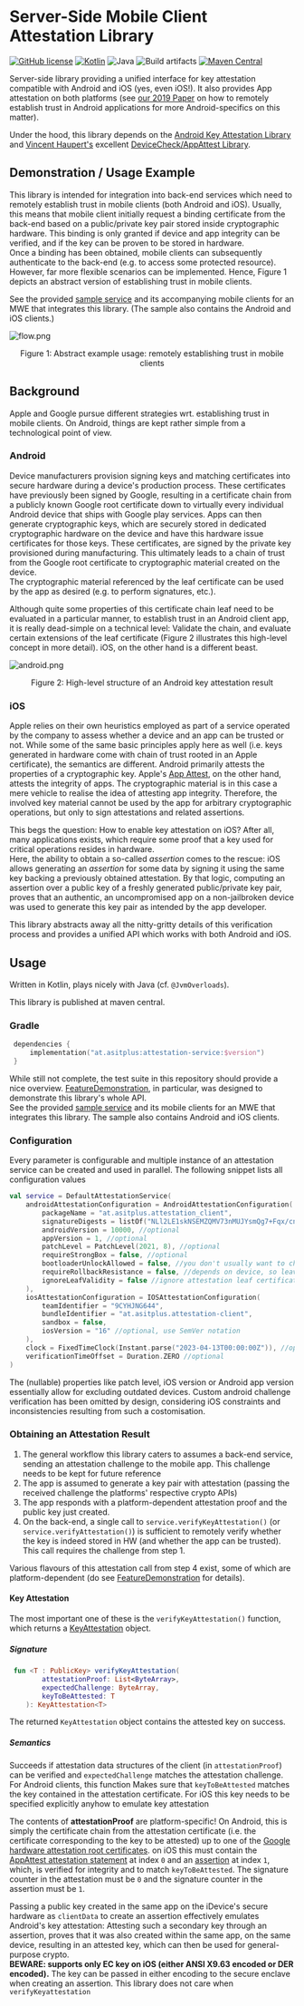 # Server-Side Mobile Client Attestation Library
[![GitHub license](https://img.shields.io/badge/license-Apache%20License%202.0-brightgreen.svg?style=flat)](http://www.apache.org/licenses/LICENSE-2.0) 
[![Kotlin](https://img.shields.io/badge/kotlin-1.8.21-blue.svg?logo=kotlin)](http://kotlinlang.org)
![Java](https://img.shields.io/badge/java-11-blue.svg?logo=OPENJDK)
![Build artifacts](https://github.com/a-sit-plus/attestation-service/actions/workflows/gradle.yml/badge.svg)
[![Maven Central](https://img.shields.io/maven-central/v/at.asitplus/attestation-service)](https://mvnrepository.com/artifact/at.asitplus/attestation-service/)

Server-side library providing a unified interface for key attestation compatible with Android and iOS (yes, even iOS!).
It also provides App attestation on both platforms (see [our 2019 Paper](https://graz.elsevierpure.com/en/publications/fides-unleashing-the-full-potential-of-remote-attestation) 
on how to remotely establish trust in Android applications for more Android-specifics on this matter).

Under the hood, this library depends on the [Android Key Attestation Library](https://github.com/a-sit-plus/android-attestation) and
[Vincent Haupert's](https://github.com/veehaitch)  excellent [DeviceCheck/AppAttest Library](https://github.com/veehaitch/devicecheck-appattest). 

## Demonstration / Usage Example
This library is intended for integration into back-end services which need to remotely establish trust in mobile clients
(both Android and iOS). Usually, this means that mobile client initially request a binding certificate from the back-end
based on a public/private key pair stored inside cryptographic hardware.
This binding is only granted if device and app integrity can be verified, and if the key can be proven to be stored in hardware.
<br>
Once a binding has been obtained, mobile clients can subsequently authenticate to the back-end (e.g. to access some protected
resource). However, far more flexible scenarios can be implemented. Hence, Figure&nbsp;1 depicts an abstract version of
establishing trust in mobile clients.

See the provided [sample service](sample/backend) and its accompanying mobile clients for an MWE that integrates this library.
(The sample also contains the Android and iOS clients.)

![flow.png](flow.png)
<div style="text-align: center;">Figure 1: Abstract example usage: remotely establishing trust in mobile clients</div>

## Background
Apple and Google pursue different strategies wrt. establishing trust in mobile clients.
On Android, things are kept rather simple from a technological point of view.

### Android
Device manufacturers provision signing keys and matching certificates into secure hardware during a device's production process.
These certificates have previously been signed by Google, resulting in a certificate chain from a publicly known Google root certificate
down to virtually every individual Android device that ships with Google play services.
Apps can then generate cryptographic keys, which are securely stored in dedicated cryptographic hardware on the device
and have this hardware issue certificates for those keys.
These certificates, are signed by the private key provisioned during manufacturing.
This ultimately leads to a chain of trust from the Google root certificate to cryptographic material created
on the device.
<br>
The cryptographic material referenced by the leaf certificate can be used by the app as desired (e.g. to perform
signatures, etc.).

Although quite some properties of this certificate chain leaf need to be evaluated in a particular manner, to establish
trust in an Android client app, it is really dead-simple on a technical level: Validate the chain, and evaluate certain
extensions of the leaf certificate (Figure&nbsp;2 illustrates this high-level concept in more detail). 
iOS, on the other hand is a different beast. 

![android.png](android.png)
<div style="text-align: center;">Figure 2: High-level structure of an Android key attestation result</div>

### iOS
Apple relies on their own heuristics employed as part of a service operated by the company to assess whether a device
and an app can be trusted or not.
While some of the same basic principles apply here as well (i.e. keys generated in hardware come with chain of trust rooted in
an Apple certificate), the semantics are different.
Android primarily attests the properties of a cryptographic key.
Apple's [App Attest](https://developer.apple.com/documentation/devicecheck/establishing_your_app_s_integrity), on the
other hand, attests the integrity of apps.
The cryptographic material is in this case a mere vehicle to realise the idea of attesting app integrity.
Therefore, the involved key material cannot be used by the app for arbitrary cryptographic operations, but only to sign
attestations and related assertions.

This begs the question: How to enable key attestation on iOS?
After all, many applications exists, which require some proof that a key used for critical operations resides in hardware.
<br>
Here, the ability to obtain a so-called *assertion* comes to the rescue: iOS allows generating an *assertion* for some
data by signing it using the same key backing a previously obtained attestation.
By that logic, computing an assertion over a public key of a freshly generated public/private key pair, proves that an
authentic, an uncompromised app on a non-jailbroken device was used to generate this key pair as intended by the app developer.

This library abstracts away all the nitty-gritty details of this verification process and provides a unified API
which works with both Android and iOS.

## Usage
Written in Kotlin, plays nicely with Java (cf. `@JvmOverloads`).

This library is published at maven central.
### Gradle

```kotlin
 dependencies {
     implementation("at.asitplus:attestation-service:$version")
 }
```


While still not complete, the test suite in this repository should provide a nice overview. [FeatureDemonstration](src/test/kotlin/FeatureDemonstration.kt),
in particular, was designed to demonstrate this library's whole API.
<br>
See the provided [sample service](sample/backend) and its mobile clients for an MWE that integrates this library.
The sample also contains Android and iOS clients.

### Configuration
Every parameter is configurable and multiple instance of an attestation service can be created and used in parallel.
The following snippet lists all configuration values

```kotlin
val service = DefaultAttestationService(
    androidAttestationConfiguration = AndroidAttestationConfiguration(
        packageName = "at.asitplus.attestation_client",
        signatureDigests = listOf("NLl2LE1skNSEMZQMV73nMUJYsmQg7+Fqx/cnTw0zCtU=".decodeBase64ToArray()),
        androidVersion = 10000, //optional
        appVersion = 1, //optional
        patchLevel = PatchLevel(2021, 8), //optional
        requireStrongBox = false, //optional
        bootloaderUnlockAllowed = false, //you don't usually want to change this
        requireRollbackResistance = false, //depends on device, so leave off
        ignoreLeafValidity = false //ignore attestation leaf certificate validity (looking at you, Samsung!)
    ),
    iosAttestationConfiguration = IOSAttestationConfiguration(
        teamIdentifier = "9CYHJNG644",
        bundleIdentifier = "at.asitplus.attestation-client",
        sandbox = false,
        iosVersion = "16" //optional, use SemVer notation
    ),
    clock = FixedTimeClock(Instant.parse("2023-04-13T00:00:00Z")), //optional
    verificationTimeOffset = Duration.ZERO //optional
)
```

The (nullable) properties like patch level, iOS version or Android app version essentially allow for excluding outdated devices.
Custom android challenge verification has been omitted by design, considering iOS constraints and inconsistencies resulting from such a costomisation.


### Obtaining an Attestation Result
1. The general workflow this library caters to assumes a back-end service, sending an attestation challenge to the mobile app. This challenge needs to be kept for future reference
2. The app is assumed to generate a key pair with attestation (passing the received challenge the platforms' respective crypto APIs)
3. The app responds with a platform-dependent attestation proof and the public key just created.
4. On the back-end, a single call to `service.verifyKeyAttestation()` (or `service.verifyAttestation()`) is sufficient to remotely verify
   whether the key is indeed stored in HW (and whether the app can be trusted). This call requires the challenge from step 1.

Various flavours of this attestation call from step 4 exist, some of which are platform-dependent
(do see [FeatureDemonstration](src/test/kotlin/FeatureDemonstration.kt) for details).

#### Key Attestation 
The most important one of these is the `verifyKeyAttestation()` function, which returns a
[KeyAttestation](src/main/kotlin/AttestationService.kt#L299) object.

##### Signature
```kotlin
 fun <T : PublicKey> verifyKeyAttestation(
        attestationProof: List<ByteArray>,
        expectedChallenge: ByteArray,
        keyToBeAttested: T
    ): KeyAttestation<T>
```
The returned `KeyAttestation` object contains the attested key on success.

##### Semantics

Succeeds if attestation data structures of the client (in `attestationProof`) can be verified and `expectedChallenge` matches
the attestation challenge. For Android clients, this function Makes sure that `keyToBeAttested` matches the key contained in the attestation certificate.
For iOS this key needs to be specified explicitly anyhow to emulate key attestation

The contents of **attestationProof** are platform-specific!
On Android, this is simply the certificate chain from the attestation certificate
(i.e. the certificate corresponding to the key to be attested) up to one of the
[Google hardware attestation root certificates](https://developer.android.com/training/articles/security-key-attestation#root_certificate).
on iOS this must contain the [AppAttest attestation statement](https://developer.apple.com/documentation/devicecheck/validating_apps_that_connect_to_your_server#3576643)
at index `0` and an [assertion](https://developer.apple.com/documentation/devicecheck/validating_apps_that_connect_to_your_server#3576644)
at index `1`, which, is verified for integrity and to match `keyToBeAttested`.
The signature counter in the attestation must be `0` and the signature counter in the assertion must be `1`.

Passing a public key created in the same app on the iDevice's secure hardware as `clientData` to create an assertion effectively
emulates Android's key attestation: Attesting such a secondary key through an assertion, proves that
it was also created within the same app, on the same device, resulting in an attested key, which can then be used
for general-purpose crypto.
<br>
**BEWARE: supports only EC key on iOS (either ANSI X9.63 encoded or DER encoded).**
The key can be passed in either encoding to the secure enclave when creating an assertion.
This library does not care when `verifyKeyattestation`

